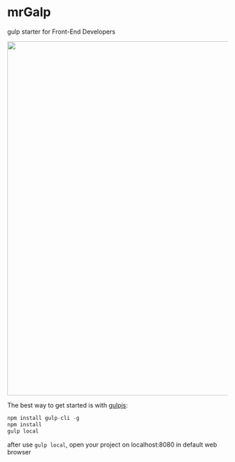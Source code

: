 # mrGalp
gulp starter for Front-End Developers


<p align="center">
  <img width="809px" src="http://www.motoriha.com/sites/default/files/mrgalp.png">
</p>

The best way to get started is with [gulpjs](https://gulpjs.com/):

``` js
npm install gulp-cli -g
npm install
gulp local
```
after use `gulp local`, open your project on localhost:8080 in default web browser